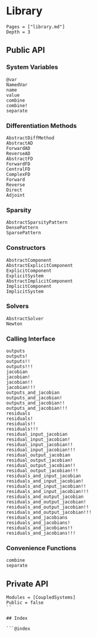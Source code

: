 # Library

```@contents
Pages = ["library.md"]
Depth = 3
```

## Public API

### System Variables
```@docs
@var
NamedVar
name
value
combine
combine!
separate
```

### Differentiation Methods

```@docs
AbstractDiffMethod
AbstractAD
ForwardAD
ReverseAD
AbstractFD
ForwardFD
CentralFD
ComplexFD
Forward
Reverse
Direct
Adjoint
```

### Sparsity

```@docs
AbstractSparsityPattern
DensePattern
SparsePattern
```

### Constructors

```@docs
AbstractComponent
AbstractExplicitComponent
ExplicitComponent
ExplicitSystem
AbstractImplicitComponent
ImplicitComponent
ImplicitSystem
```

### Solvers

```@docs
AbstractSolver
Newton
```

### Calling Interface

```@docs
outputs
outputs!
outputs!!
outputs!!!
jacobian
jacobian!
jacobian!!
jacobian!!!
outputs_and_jacobian
outputs_and_jacobian!
outputs_and_jacobian!!
outputs_and_jacobian!!!
residuals
residuals!
residuals!!
residuals!!!
residual_input_jacobian
residual_input_jacobian!
residual_input_jacobian!!
residual_input_jacobian!!!
residual_output_jacobian
residual_output_jacobian!
residual_output_jacobian!!
residual_output_jacobian!!!
residuals_and_input_jacobian
residuals_and_input_jacobian!
residuals_and_input_jacobian!!
residuals_and_input_jacobian!!!
residuals_and_output_jacobian
residuals_and_output_jacobian!
residuals_and_output_jacobian!!
residuals_and_output_jacobian!!!
residuals_and_jacobians
residuals_and_jacobians!
residuals_and_jacobians!!
residuals_and_jacobians!!!
```

### Convenience Functions
```
combine
separate

```

## Private API

```@autodocs
Modules = [CoupledSystems]
Public = false
``

## Index

```@index
```
